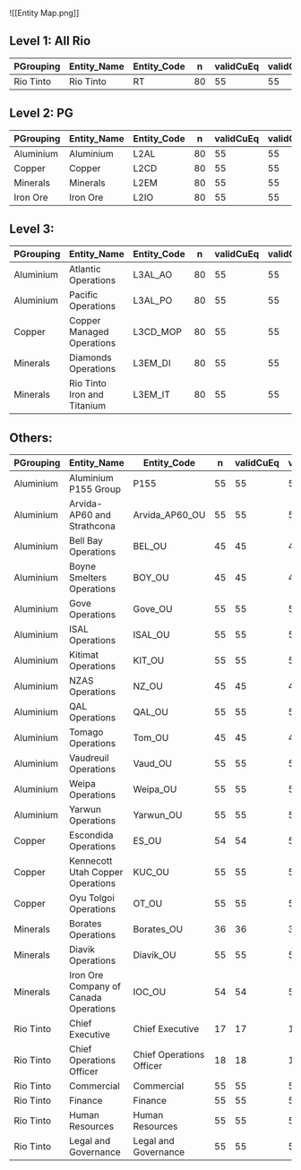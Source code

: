 

![[Entity Map.png]]


## Level 1: All Rio

PGrouping | Entity_Name | Entity_Code | n | validCuEq | validCuEqkFTE 
----------|----------|--------|----------|--------|--------
Rio Tinto | Rio Tinto | RT | 80 | 55 | 55



## Level 2: PG

PGrouping | Entity_Name | Entity_Code | n | validCuEq | validCuEqkFTE 
----------|----------|--------|----------|--------|--------
Aluminium | Aluminium | L2AL | 80 | 55 | 55
Copper|Copper|L2CD|80|55 |55
Minerals | Minerals | L2EM | 80 | 55 |55
Iron Ore |Iron Ore | L2IO | 80 | 55 | 55

## Level 3: 

PGrouping | Entity_Name | Entity_Code | n | validCuEq | validCuEqkFTE 
----------|----------|--------|----------|--------|--------
Aluminium|Atlantic Operations|L3AL_AO|80|55|55
Aluminium|Pacific Operations|L3AL_PO|80|55|55
Copper|Copper Managed Operations|L3CD_MOP|80|55|55
Minerals|Diamonds Operations|L3EM_DI|80|55|55
Minerals|Rio Tinto Iron and Titanium|L3EM_IT|80|55|55

## Others:

| PGrouping | Entity_Name                           | Entity_Code              | n  | validCuEq | validCuEqkFTE |
|-----------|---------------------------------------|--------------------------|----|-----------|---------------|
| Aluminium | Aluminium P155 Group                  | P155                     | 55 | 55        | 55            |
| Aluminium | Arvida-AP60 and Strathcona            | Arvida_AP60_OU           | 55 | 55        | 55            |
| Aluminium | Bell Bay Operations                   | BEL_OU                   | 45 | 45        | 45            |
| Aluminium | Boyne Smelters Operations             | BOY_OU                   | 45 | 45        | 45            |
| Aluminium | Gove Operations                       | Gove_OU                  | 55 | 55        | 55            |
| Aluminium | ISAL Operations                       | ISAL_OU                  | 55 | 55        | 55            |
| Aluminium | Kitimat Operations                    | KIT_OU                   | 55 | 55        | 55            |
| Aluminium | NZAS Operations                       | NZ_OU                    | 45 | 45        | 45            |
| Aluminium | QAL Operations                        | QAL_OU                   | 55 | 55        | 55            |
| Aluminium | Tomago Operations                     | Tom_OU                   | 45 | 45        | 45            |
| Aluminium | Vaudreuil Operations                  | Vaud_OU                  | 55 | 55        | 55            |
| Aluminium | Weipa Operations                      | Weipa_OU                 | 55 | 55        | 55            |
| Aluminium | Yarwun Operations                     | Yarwun_OU                | 55 | 55        | 55            |
| Copper    | Escondida Operations                  | ES_OU                    | 54 | 54        | 54            |
| Copper    | Kennecott Utah Copper Operations      | KUC_OU                   | 55 | 55        | 55            |
| Copper    | Oyu Tolgoi Operations                 | OT_OU                    | 55 | 55        | 55            |
| Minerals  | Borates Operations                    | Borates_OU               | 36 | 36        | 36            |
| Minerals  | Diavik Operations                     | Diavik_OU                | 55 | 55        | 55            |
| Minerals  | Iron Ore Company of Canada Operations | IOC_OU                   | 54 | 54        | 54            |
| Rio Tinto | Chief Executive                       | Chief Executive          | 17 | 17        | 17            |
| Rio Tinto | Chief Operations Officer              | Chief Operations Officer | 18 | 18        | 18            |
| Rio Tinto | Commercial                            | Commercial               | 55 | 55        | 55            |
| Rio Tinto | Finance                               | Finance                  | 55 | 55        | 55            |
| Rio Tinto | Human Resources                       | Human Resources          | 55 | 55        | 55            |
| Rio Tinto | Legal and Governance                  | Legal and Governance     | 55 | 55        | 55            |